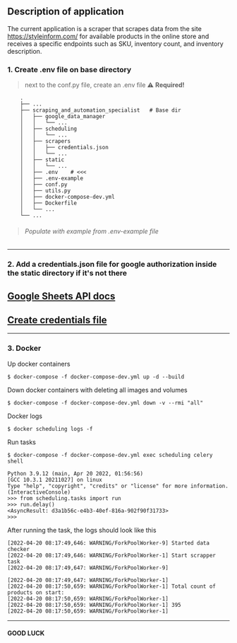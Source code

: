 ## Description of application
The current application is a scraper that scrapes data from the site https://styleinform.com/ for available products in the online store and receives a specific endpoints such as SKU, inventory count, and inventory description.

### 1. Create .env file on base directory
>  next to the conf.py file, create an .env file
> :warning: **Required!**
```text
    .
    ├── ...
    ├── scraping_and_automation_specialist   # Base dir
    │   ├── google_data_manager        
    │   │   └── ...      
    │   ├── scheduling
    │   │   └── ...
    │   ├── scrapers
    │   │   ├── credentials.json
    │   │   └── ...
    │   ├── static
    │   │   └── ...
    │   ├── .env    # <<<     
    │   ├── .env-example          
    │   ├── conf.py
    │   ├── utils.py
    │   ├── docker-compose-dev.yml
    │   ├── Dockerfile
    │   └── ...
    └── ...
```
>###### Populate with example from .env-example file
---
### 2. Add a credentials.json file for google authorization inside the static directory if it's not there
[Google Sheets API docs](https://developers.google.com/sheets/api/reference/rest)
--
[Create credentials file](https://developers.google.com/workspace/guides/create-credentials)
--
---
### 3. Docker
Up docker containers
```commandline
$ docker-compose -f docker-compose-dev.yml up -d --build
```
Down docker containers with deleting all images and volumes
```commandline
$ docker-compose -f docker-compose-dev.yml down -v --rmi "all"
```
Docker logs
```commandline
$ docker scheduling logs -f
```
Run tasks
```commandline
$ docker-compose -f docker-compose-dev.yml exec scheduling celery shell
```
```shell
Python 3.9.12 (main, Apr 20 2022, 01:56:56) 
[GCC 10.3.1 20211027] on linux
Type "help", "copyright", "credits" or "license" for more information.
(InteractiveConsole)
>>> from scheduling.tasks import run
>>> run.delay()
<AsyncResult: d3a1b56c-e4b3-40ef-816a-902f90f31733>
>>>
```
After running the task, the logs should look like this 
```text
[2022-04-20 08:17:49,646: WARNING/ForkPoolWorker-9] Started data checker
[2022-04-20 08:17:49,646: WARNING/ForkPoolWorker-1] Start scrapper task
[2022-04-20 08:17:49,647: WARNING/ForkPoolWorker-9] 

[2022-04-20 08:17:49,647: WARNING/ForkPoolWorker-1]  
[2022-04-20 08:17:50,659: WARNING/ForkPoolWorker-1] Total count of products on start: 
[2022-04-20 08:17:50,659: WARNING/ForkPoolWorker-1]  
[2022-04-20 08:17:50,659: WARNING/ForkPoolWorker-1] 395
[2022-04-20 08:17:50,659: WARNING/ForkPoolWorker-1]  
```
---
#### GOOD LUCK

